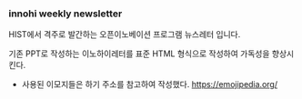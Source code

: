 ### innohi weekly newsletter
HIST에서 격주로 발간하는 오픈이노베이션 프로그램 뉴스레터 입니다.

기존 PPT로 작성하는 이노하이레터를 표준 HTML 형식으로 작성하여 가독성을 향상시킨다.

- 사용된 이모지들은 하기 주소를 참고하여 작성했다.
https://emojipedia.org/
